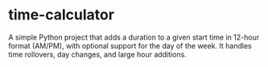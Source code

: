 # time-calculator
A simple Python project that adds a duration to a given start time in 12-hour format (AM/PM), with optional support for the day of the week. It handles time rollovers, day changes, and large hour additions.
